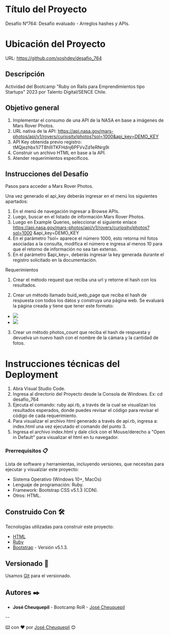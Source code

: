 # Título del Proyecto

Desafío N°764: Desafío evaluado - Arreglos hashes y APIs.


# Ubicación del Proyecto
URL: https://github.com/xoshdev/desafio_764


## Descripción

Actividad del Bootcamp "Ruby on Rails para Emprendimientos tipo Startups" 2023 por Talento Digital/SENCE Chile.


## Objetivo general

1. Implementar el consumo de una API de la NASA en base a imágenes de Mars Rover Photos.
2. URL nativa de la API: https://api.nasa.gov/mars-photos/api/v1/rovers/curiosity/photos?sol=1000&api_key=DEMO_KEY
3. API Key obtenida previo registro: tMQjezhbx1i7T8hIIITKFHdnj6PFVvZd1eRNrg9i
4. Construir un archivo HTML en base a la API.
5. Atender requerimientos específicos.


## Instrucciones del Desafío

Pasos para acceder a Mars Rover Photos.

Una vez generado el api_key deberás ingresar en el menú los siguientes apartados:

1. En el menú de navegación ingresar a Browse APIs.
2. Luego, buscar en el listado de información Mars Rover Photos.
3. Luego en Example Queries, seleccionar el siguiente enlace
https://api.nasa.gov/mars-photos/api/v1/rovers/curiosity/photos?sol=1000
&api_key=DEMO_KEY
4. En el parámetro ?sol= aparece el número 1000, esto retorna mil fotos asociadas a la
consulta, modifica el número e ingresa al menos 10 para que el retorno de
información no sea tan extenso.
5. En el parámetro $api_key=, deberás ingresar la key generada durante el registro
solicitado en la documentación.

Requerimientos
1. Crear el método request que reciba una url y retorne el hash con los resultados.

2. Crear un método llamado buid_web_page que reciba el hash de respuesta con todos
los datos y construya una página web. Se evaluará la página creada y tiene que tener
este formato:
<html>
<head>
</head>
<body>
<ul>
<li><img src='.../398380645PRCLF0030000CC AM04010L1.PNG'></li>
<li><img src='.../398381687EDR_F0030000CCAM05010M_.JPG'></li>
</ul>
</body>
</html>

3. Crear un método photos_count que reciba el hash de respuesta y devuelva un nuevo
hash con el nombre de la cámara y la cantidad de fotos. 

# Instrucciones técnicas del Deployment

1. Abra Visual Studio Code.
2. Ingresa al directorio del Proyecto desde la Consola de Windows.
Ex: cd desafio_764
3. Ejecuta el comando: ruby api.rb, a través de la cual se visualizan los resultados esperados, donde puedes revisar el código para revisar el código de cada requerimiento.
4. Para visualizar el archivo html generado a través de api.rb, ingresa a: index.html una vez ejecutado el comando del punto 3.
5. Ingresa el archivo index.html y dale click con el Mouse/derecho a "Open in Default" para visualizar el html en tu navegador.

### Prerrequisitos 📋

Lista de software y herramientas, incluyendo versiones, que necesitas para ejecutar y visualziar este proyecto:

- Sistema Operativo (Windows 10+, MacOs)
- Lenguaje de programación: Ruby.
- Framework: Bootstrap CSS v5.1.3 (CDN).
- Otros: HTML.

## Construido Con 🛠️

Tecnologías utilizadas para construir este proyecto:

- [HTML](https://www.ruby-lang.org/es/)
- [Ruby](https://www.ruby-lang.org/es/)
- [Bootstrap](https://getbootstrap.com/docs/5.1/getting-started/introduction/) - Versión v5.1.3.

## Versionado 📌

Usamos [Git](https://git-scm.com) para el versionado.

## Autores ✒️

- **José Cheuquepil** - Bootcamp RoR - [José Cheuquepil](https://github.com/xoshdev)


--


⌨️ con ❤️ por [José Cheuquepil](https://github.com/xoshdev) 😊
